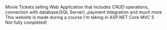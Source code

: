 Movie Tickets selling Web Application that includes CRUD operations, connection with database(SQL Server) ,payment integration and much more
This website is made during a course I'm taking in ASP.NET Core MVC 5
Not fully completed!
